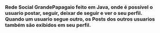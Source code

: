 ### Rede Social GrandePapagaio feito em Java, onde é possivel o usuario postar, seguir, deixar de seguir e ver o seu perfil. Quando um usuario segue outro, os Posts dos outros usuarios também são exibidos em seu perfil.
